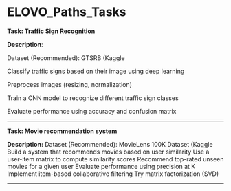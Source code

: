 ﻿# ELOVO_Paths_Tasks
**Task:  Traffic Sign Recognition** 

**Description**:

 Dataset (Recommended): GTSRB (Kaggle
 
 Classify traffic signs based on their image using deep learning
 
 Preprocess images (resizing, normalization)
 
 Train a CNN model to recognize different traffic sign classes
 
 Evaluate performance using accuracy and confusion matrix

 ******************************************************************************

  **Task:  Movie recommendation system**
  
**Description:**
 Dataset (Recommended): MovieLens 100K Dataset (Kaggle
 Build a system that recommends movies based on user similarity
 Use a user-item matrix to compute similarity scores
 Recommend top-rated unseen movies for a given user
 Evaluate performance using precision at K
 Implement item-based collaborative filtering 
Try matrix factorization (SVD)
**********************************************************************************






